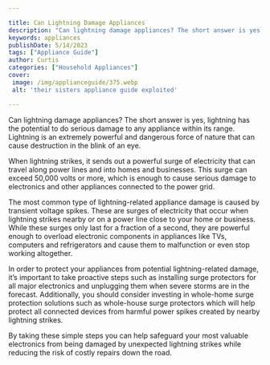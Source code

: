 ```yaml
---

title: Can Lightning Damage Appliances
description: "Can lightning damage appliances? The short answer is yes, lightning has the potential to do serious damage to any appliance within...swipe up to find out"
keywords: appliances
publishDate: 5/14/2023
tags: ["Appliance Guide"]
author: Curtis
categories: ["Household Appliances"]
cover: 
 image: /img/applianceguide/375.webp
 alt: 'their sisters appliance guide exploited'

---
```


Can lightning damage appliances? The short answer is yes, lightning has the potential to do serious damage to any appliance within its range. Lightning is an extremely powerful and dangerous force of nature that can cause destruction in the blink of an eye. 

When lightning strikes, it sends out a powerful surge of electricity that can travel along power lines and into homes and businesses. This surge can exceed 50,000 volts or more, which is enough to cause serious damage to electronics and other appliances connected to the power grid. 

The most common type of lightning-related appliance damage is caused by transient voltage spikes. These are surges of electricity that occur when lightning strikes nearby or on a power line close to your home or business. While these surges only last for a fraction of a second, they are powerful enough to overload electronic components in appliances like TVs, computers and refrigerators and cause them to malfunction or even stop working altogether. 

In order to protect your appliances from potential lightning-related damage, it’s important to take proactive steps such as installing surge protectors for all major electronics and unplugging them when severe storms are in the forecast. Additionally, you should consider investing in whole-home surge protection solutions such as whole-house surge protectors which will help protect all connected devices from harmful power spikes created by nearby lightning strikes. 

By taking these simple steps you can help safeguard your most valuable electronics from being damaged by unexpected lightning strikes while reducing the risk of costly repairs down the road.
